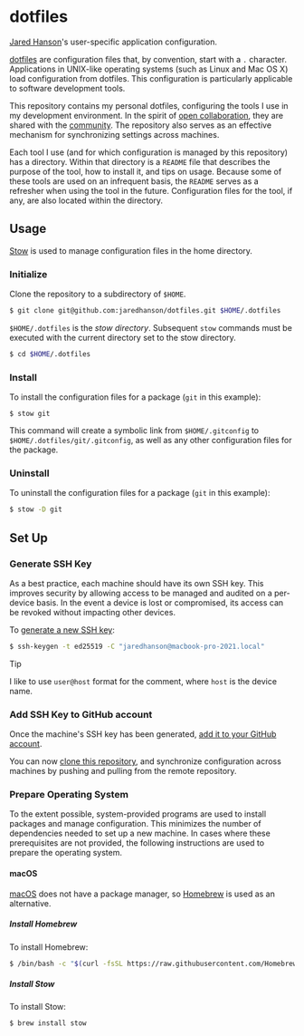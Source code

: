 # dotfiles

[Jared Hanson](https://www.jaredhanson.me/)'s user-specific application configuration.

[dotfiles](https://en.wikipedia.org/wiki/Hidden_file_and_hidden_directory#Unix_and_Unix-like_environments)
are configuration files that, by convention, start with a `.` character.
Applications in UNIX-like operating systems (such as Linux and Mac OS X) load
configuration from dotfiles.  This configuration is particularly applicable
to software development tools.

This repository contains my personal dotfiles, configuring the tools I use in
my development environment.  In the spirit of [open collaboration](https://en.wikipedia.org/wiki/Open_collaboration),
they are shared with the [community](https://dotfiles.github.io).  The
repository also serves as an effective mechanism for synchronizing settings
across machines.

Each tool I use (and for which configuration is managed by this repository) has
a directory.  Within that directory is a `README` file that describes the
purpose of the tool, how to install it, and tips on usage.  Because some of
these tools are used on an infrequent basis, the `README` serves as a refresher
when using the tool in the future.  Configuration files for the tool, if any,
are also located within the directory.

## Usage

[Stow](https://www.gnu.org/software/stow/) is used to manage configuration files
in the home directory.

### Initialize

Clone the repository to a subdirectory of `$HOME`.

```sh
$ git clone git@github.com:jaredhanson/dotfiles.git $HOME/.dotfiles
```

`$HOME/.dotfiles` is the _stow directory_.  Subsequent `stow` commands must
be executed with the current directory set to the stow directory.

```sh
$ cd $HOME/.dotfiles
```

### Install

To install the configuration files for a package (`git` in this example):

```
$ stow git
```

This command will create a symbolic link from `$HOME/.gitconfig` to
`$HOME/.dotfiles/git/.gitconfig`, as well as any other configuration files for
the package.

### Uninstall

To uninstall the configuration files for a package (`git` in this example):

```sh
$ stow -D git
```

## Set Up

### Generate SSH Key

As a best practice, each machine should have its own SSH key.  This improves
security by allowing access to be managed and audited on a per-device basis.
In the event a device is lost or compromised, its access can be revoked without
impacting other devices.

To [generate a new SSH key](https://docs.github.com/en/authentication/connecting-to-github-with-ssh/generating-a-new-ssh-key-and-adding-it-to-the-ssh-agent#generating-a-new-ssh-key):

```sh
$ ssh-keygen -t ed25519 -C "jaredhanson@macbook-pro-2021.local"
```

> [!TIP]
> I like to use `user@host` format for the comment, where `host` is the device
> name.

### Add SSH Key to GitHub account

Once the machine's SSH key has been generated, [add it to your GitHub account](https://docs.github.com/en/authentication/connecting-to-github-with-ssh/adding-a-new-ssh-key-to-your-github-account#adding-a-new-ssh-key-to-your-account).

You can now [clone this repository](https://github.com/jaredhanson/dotfiles?tab=readme-ov-file#initialization),
and synchronize configuration across machines by pushing and pulling from the
remote repository.

### Prepare Operating System

To the extent possible, system-provided programs are used to install packages
and manage configuration.  This minimizes the number of dependencies needed to
set up a new machine.  In cases where these prerequisites are not provided, the
following instructions are used to prepare the operating system.

#### macOS

[macOS](https://www.apple.com/macos/) does not have a package manager, so
[Homebrew](https://brew.sh/) is used as an alternative.

##### Install Homebrew

To install Homebrew:

```sh
$ /bin/bash -c "$(curl -fsSL https://raw.githubusercontent.com/Homebrew/install/master/install.sh)"
```

##### Install Stow

To install Stow:

```sh
$ brew install stow
```
